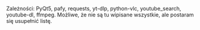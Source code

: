 Zależności:
PyQt5, pafy, requests, yt-dlp, python-vlc, youtube_search, youtube-dl, ffmpeg. 
Możliwe, że nie są tu wipisane wszystkie, ale postaram się usupełnić listę.
